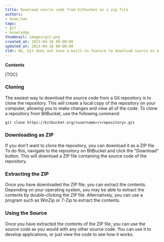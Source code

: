 ```yaml
---
title: Download source code from bitbucket as a zip file
authors:
- know_how
tags:
- git
- knowledge
thumbnail: images/git.png
created_at: 2023-04-18 00:00:00
updated_at: 2023-04-18 00:00:00
tldr: No, Git does not have a built-in feature to download source as a ZIP from BitBucket.
---
```


**Contents**

[TOC]

### Cloning

The easiest way to download the source code from a Git repository is to clone the repository. This will create a local copy of the repository on your computer, allowing you to make changes and view all of the code. To clone a repository from BitBucket, use the following command:

`git clone https://bitbucket.org/<username>/<repository>.git`

### Downloading as ZIP

If you don't want to clone the repository, you can download it as a ZIP file. To do this, navigate to the repository on BitBucket and click the "Download" button. This will download a ZIP file containing the source code of the repository.

### Extracting the ZIP

Once you have downloaded the ZIP file, you can extract the contents. Depending on your operating system, you may be able to extract the contents by double-clicking the ZIP file. Alternatively, you can use a program such as WinZip or 7-Zip to extract the contents.

### Using the Source

Once you have extracted the contents of the ZIP file, you can use the source code as you would with any other source code. You can use it to develop applications, or just view the code to see how it works.
